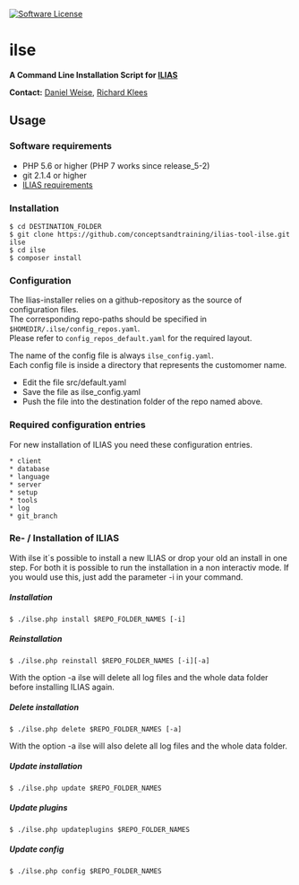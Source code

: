 [![Software License](https://img.shields.io/aur/license/yaourt.svg?style=round-square)](LICENSE.md)

# ilse
**A Command Line Installation Script for [ILIAS](https://github.com/ILIAS-eLearning/ILIAS)**

**Contact:** [Daniel Weise](https://github.com/daniwe4), [Richard Klees](https://github.com/klees)

## Usage
### Software requirements
* PHP 5.6 or higher (PHP 7 works since release_5-2)
* git 2.1.4 or higher
* [ILIAS requirements](https://github.com/ILIAS-eLearning/ILIAS/blob/trunk/docs/configuration/install.md)

### Installation
```
$ cd DESTINATION_FOLDER
$ git clone https://github.com/conceptsandtraining/ilias-tool-ilse.git ilse
$ cd ilse
$ composer install
```

### Configuration
The Ilias-installer relies on a github-repository as the source of configuration files.  
The corresponding repo-paths should be specified in `$HOMEDIR/.ilse/config_repos.yaml`.  
Please refer to `config_repos_default.yaml` for the required layout.
   
The name of the config file is always `ilse_config.yaml`.  
Each config file is inside a directory that represents the customomer name.  

* Edit the file src/default.yaml
* Save the file as ilse_config.yaml
* Push the file into the destination folder of the repo named above.


### Required configuration entries
For new installation of ILIAS you need these configuration entries.

```
* client
* database
* language
* server
* setup
* tools
* log
* git_branch
```

### Re- / Installation of ILIAS
With ilse it´s possible to install a new ILIAS or drop your old an install in one step.
For both it is possible to run the installation in a non interactiv mode.
If you would use this, just add the parameter -i in your command.

##### Installation
```
$ ./ilse.php install $REPO_FOLDER_NAMES [-i]
```
##### Reinstallation
```
$ ./ilse.php reinstall $REPO_FOLDER_NAMES [-i][-a]
```
With the option -a ilse will delete all log files and the whole data folder before installing ILIAS again. 
##### Delete installation
```
$ ./ilse.php delete $REPO_FOLDER_NAMES [-a]
```
With the option -a ilse will also delete all log files and the whole data folder. 
##### Update installation
```
$ ./ilse.php update $REPO_FOLDER_NAMES
```
##### Update plugins
```
$ ./ilse.php updateplugins $REPO_FOLDER_NAMES
```
##### Update config
```
$ ./ilse.php config $REPO_FOLDER_NAMES
```
